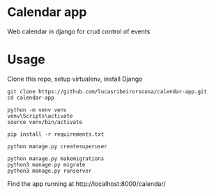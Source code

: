 # Calendar app
Web calendar in django for crud control of events


# Usage
Clone this repo, setup virtualenv, install Django
```
git clone https://github.com/lucasribeirorsousa/calendar-app.git
cd calendar-app

python -m venv venv
venv\Scripts\activate
source venv/bin/activate

pip install -r requirements.txt

python manage.py createsuperuser

python manage.py makemigrations
python3 manage.py migrate
python3 manage.py runserver
```
Find the app running at http://localhost:8000/calendar/